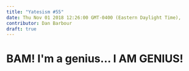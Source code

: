 ```yaml
---
title: "Yatesism #55"
date: Thu Nov 01 2018 12:26:00 GMT-0400 (Eastern Daylight Time),
contributor: Dan Barbour
draft: true
---
```

# **BAM! I'm a genius... I AM GENIUS!**
